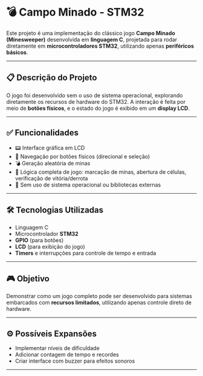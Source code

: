 # 💣 Campo Minado - STM32

Este projeto é uma implementação do clássico jogo **Campo Minado (Minesweeper)** desenvolvida em **linguagem C**, projetada para rodar diretamente em **microcontroladores STM32**, utilizando apenas **periféricos básicos**.

---

## 📋 Descrição do Projeto

O jogo foi desenvolvido sem o uso de sistema operacional, explorando diretamente os recursos de hardware do STM32. A interação é feita por meio de **botões físicos**, e o estado do jogo é exibido em um **display LCD**.

---

## ✅ Funcionalidades

- 📟 Interface gráfica em LCD
- 🔘 Navegação por botões físicos (direcional e seleção)
- 💣 Geração aleatória de minas
- 🧠 Lógica completa de jogo: marcação de minas, abertura de células, verificação de vitória/derrota
- 🚫 Sem uso de sistema operacional ou bibliotecas externas

---

## 🛠️ Tecnologias Utilizadas

- Linguagem C
- Microcontrolador **STM32**
- **GPIO** (para botões)
- **LCD** (para exibição do jogo)
- **Timers** e interrupções para controle de tempo e entrada

---

## 🎮 Objetivo

Demonstrar como um jogo completo pode ser desenvolvido para sistemas embarcados com **recursos limitados**, utilizando apenas controle direto de hardware.

---

## ⚙️ Possíveis Expansões

- Implementar níveis de dificuldade
- Adicionar contagem de tempo e recordes
- Criar interface com buzzer para efeitos sonoros

---
